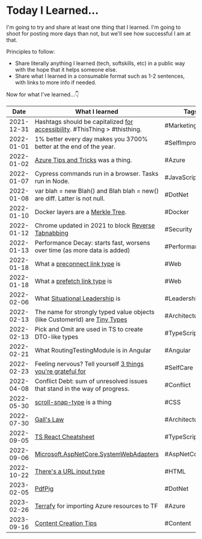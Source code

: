 # Today I Learned...

I'm going to try and share at least one thing that I learned. I'm going to shoot for posting more days than not, but we'll see how successful I am at that.

Principles to follow:

- Share literally anything I learned (tech, softskills, etc) in a public way with the hope that it helps someone else.
- Share what I learned in a consumable format such as 1-2 sentences, with links to more info if needed.

Now for what I've learned...👇

| Date       | What I learned                                                                                                                        | Tags             |
| ---------- | ------------------------------------------------------------------------------------------------------------------------------------- | ---------------- |
| 2021-12-31 | Hashtags should be capitalized [for accessibility](https://www.boia.org/blog/make-your-hashtags-accessible). #ThisThing > #thisthing. | #Marketing       |
| 2022-01-01 | 1% better every day makes you 3700% better at the end of the year.                                                                    | #SelfImprovement |
| 2022-01-02 | [Azure Tips and Tricks](https://microsoft.github.io/AzureTipsAndTricks/) was a thing.                                                 | #Azure           |
| 2022-01-07 | Cypress commands run in a browser. Tasks run in Node.                                                                                 | #JavaScript      |
| 2022-01-08 | var blah = new Blah() and Blah blah = new() are diff. Latter is not null.                                                             | #DotNet          |
| 2022-01-10 | Docker layers are a [Merkle Tree](https://en.wikipedia.org/wiki/Merkle_tree).                                                         | #Docker          |
| 2022-01-12 | Chrome updated in 2021 to block [Reverse Tabnabbing](https://www.zdnet.com/article/chrome-to-block-tab-nabbing-attacks/)              | #Security        |
| 2022-01-13 | Performance Decay: starts fast, worsens over time (as more data is added)                                                             | #Performance     |
| 2022-01-18 | What a [preconnect link type](https://developer.mozilla.org/en-US/docs/Web/HTML/Link_types/preconnect) is                             | #Web             |
| 2022-01-18 | What a [prefetch link type](https://developer.mozilla.org/en-US/docs/Web/HTML/Link_types/prefetch) is                                 | #Web             |
| 2022-02-06 | What [Situational Leadership](https://www.albrightglobal.com/post/leading-others-situational-leadership) is                           | #Leadership      |
| 2022-02-13 | The name for strongly typed value objects (like CustomerId) are [Tiny Types](http://oneeyedmen.com/inline-tiny-types.html)            | #Architecture    |
| 2022-02-13 | Pick and Omit are used in TS to create DTO-like types                                                                                 | #TypeScript      |
| 2022-02-21 | What RoutingTestingModule is in Angular                                                                                               | #Angular         |
| 2022-02-23 | Feeling nervous? Tell yourself [3 things you're grateful for](https://twitter.com/pgatour/status/1483952664119431168)                 | #SelfCare        |
| 2022-04-08 | Conflict Debt: sum of unresolved issues that stand in the way of progress.                                                            | #Conflict        |
| 2022-05-30 | [scroll-snap-type](https://twitter.com/Steve8708/status/1531388545960583168) is a thing                                               | #CSS             |
| 2022-07-30 | [Gall's Law](https://personalmba.com/galls-law/#:~:text=What%20Is%20'Gall's%20Law'%3F,then%20improve%20it%20over%20time)              | #Architecture    |
| 2022-09-05 | [TS React Cheatsheet](https://react-typescript-cheatsheet.netlify.app/docs/advanced/patterns_by_usecase/#wrappingmirroring)           | #TypeScript      |
| 2022-09-06 | [Microsoft.AspNetCore.SystemWebAdapters](https://github.com/dotnet/systemweb-adapters)                                                | #AspNetCore      |
| 2022-10-22 | [There's a URL input type](https://twitter.com/sajid_curious/status/1583785138575446016?s=46&t=CtxzbanfGEG13t6_kz_44g)                | #HTML            |
| 2023-02-05 | [PdfPig](https://uglytoad.github.io/PdfPig/)                                                                                          | #DotNet          |
| 2023-02-26 | [Terrafy](https://github.com/Azure/aztfy) for importing Azure resources to TF                                                         | #Azure           |
| 2023-09-16 | [Content Creation Tips](https://twitter.com/jayclouse/status/1614770790796517377?s=46&t=OVV_a84B6IH3G7oiL2U6nA)                       | #Content         |
